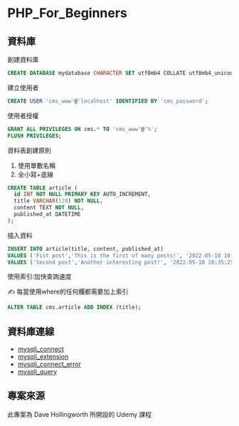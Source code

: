 # PHP_For_Beginners

## 資料庫

創建資料庫
```sql
CREATE DATABASE mydatabase CHARACTER SET utf8mb4 COLLATE utf8mb4_unicode_ci;
```
建立使用者
```sql
CREATE USER 'cms_www'@'localhost' IDENTIFIED BY 'cms_password';
```

使用者授權
```sql
GRANT ALL PRIVILEGES ON cms.* TO 'cms_www'@'%';
FLUSH PRIVILEGES;
```

資料表創建原則
1. 使用單數名稱
2. 全小寫+底線

```sql
CREATE TABLE article (
  id INT NOT NULL PRIMARY KEY AUTO_INCREMENT,
  title VARCHAR(128) NOT NULL,
  content TEXT NOT NULL,
  published_at DATETIME
);
```

插入資料
```sql
INSERT INTO article(title, content, published_at)
VALUES ('Fist post','This is the first of many posts!', '2022-05-18 10:30:25'),
VALUES ('Second post','Another interesting post!', '2022-05-18 10:35:25');
```

使用索引:加快查詢速度

✍️ 每當使用where的任何欄都需要加上索引
```sql
ALTER TABLE cms.article ADD INDEX (title);
```

## 資料庫連線

- [mysqli_connect](https://www.php.net/manual/en/function.mysqli-connect.php)
- [mysqli_extension](https://www.php.net/manual/en/book.mysqli.php)
- [mysqli_connect_error](https://www.php.net/manual/en/mysqli.connect-error.php)
- [mysqli_query](https://www.php.net/manual/en/mysqli.query.php)
## 專案來源

此專案為 Dave Hollingworth 所開設的 Udemy 課程
